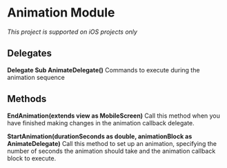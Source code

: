 # Animation Module
*This project is supported on iOS projects only*

## Delegates
**Delegate Sub AnimateDelegate()**
Commands to execute during the animation sequence

## Methods
**EndAnimation(extends view as MobileScreen)**
Call this method when you have finished making changes in the animation callback delegate.

**StartAnimation(durationSeconds as double, animationBlock as AnimateDelegate)**
Call this method to set up an animation, specifying the number of seconds the animation should take and the animation callback block to execute.

